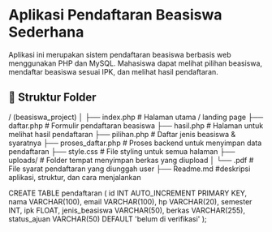 # Aplikasi Pendaftaran Beasiswa Sederhana

Aplikasi ini merupakan sistem pendaftaran beasiswa berbasis web menggunakan PHP dan MySQL. Mahasiswa dapat melihat pilihan beasiswa, mendaftar beasiswa sesuai IPK, dan melihat hasil pendaftaran.

## 📁 Struktur Folder

/ (beasiswa_project)
│
├── index.php # Halaman utama / landing page
├── daftar.php # Formulir pendaftaran beasiswa
├── hasil.php # Halaman untuk melihat hasil pendaftaran
├── pilihan.php # Daftar jenis beasiswa & syaratnya
├── proses_daftar.php # Proses backend untuk menyimpan data pendaftaran
├── style.css # File styling untuk semua halaman
├── uploads/ # Folder tempat menyimpan berkas yang diupload
│ └── <file>.pdf # File syarat pendaftaran yang diunggah user
├── Readme.md #deskripsi aplikasi, struktur, dan cara menjalankan

CREATE TABLE pendaftaran (
    id INT AUTO_INCREMENT PRIMARY KEY,
    nama VARCHAR(100),
    email VARCHAR(100),
    hp VARCHAR(20),
    semester INT,
    ipk FLOAT,
    jenis_beasiswa VARCHAR(50),
    berkas VARCHAR(255),
    status_ajuan VARCHAR(50) DEFAULT 'belum di verifikasi'
);